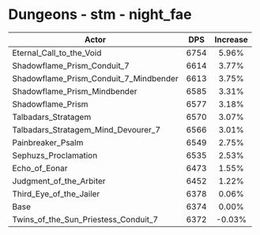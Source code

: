 # Dungeons - stm - night_fae
| Actor | DPS | Increase |
|---|:---:|:---:|
|Eternal_Call_to_the_Void|6754|5.96%|
|Shadowflame_Prism_Conduit_7|6614|3.77%|
|Shadowflame_Prism_Conduit_7_Mindbender|6613|3.75%|
|Shadowflame_Prism_Mindbender|6585|3.31%|
|Shadowflame_Prism|6577|3.18%|
|Talbadars_Stratagem|6570|3.07%|
|Talbadars_Stratagem_Mind_Devourer_7|6566|3.01%|
|Painbreaker_Psalm|6549|2.75%|
|Sephuzs_Proclamation|6535|2.53%|
|Echo_of_Eonar|6473|1.55%|
|Judgment_of_the_Arbiter|6452|1.22%|
|Third_Eye_of_the_Jailer|6378|0.06%|
|Base|6374|0.00%|
|Twins_of_the_Sun_Priestess_Conduit_7|6372|-0.03%|
